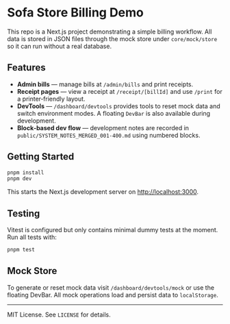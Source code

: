 # Sofa Store Billing Demo

This repo is a Next.js project demonstrating a simple billing workflow. All data is stored in JSON files through the mock store under `core/mock/store` so it can run without a real database.

## Features

- **Admin bills** — manage bills at `/admin/bills` and print receipts.
- **Receipt pages** — view a receipt at `/receipt/[billId]` and use `/print` for a printer‑friendly layout.
- **DevTools** — `/dashboard/devtools` provides tools to reset mock data and switch environment modes. A floating `DevBar` is also available during development.
- **Block‑based dev flow** — development notes are recorded in `public/SYSTEM_NOTES_MERGED_001-400.md` using numbered blocks.

## Getting Started

```bash
pnpm install
pnpm dev
```

This starts the Next.js development server on <http://localhost:3000>.

## Testing

Vitest is configured but only contains minimal dummy tests at the moment.
Run all tests with:

```bash
pnpm test
```

## Mock Store

To generate or reset mock data visit `/dashboard/devtools/mock` or use the floating DevBar. All mock operations load and persist data to `localStorage`.

---

MIT License. See `LICENSE` for details.
